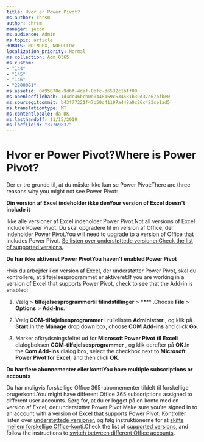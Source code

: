 ```yaml
---
title: Hvor er Power Pivot?
ms.author: chrsm
author: chrsm
manager: jecon
ms.audience: Admin
ms.topic: article
ROBOTS: NOINDEX, NOFOLLOW
localization_priority: Normal
ms.collection: Adm_O365
ms.custom:
- "144"
- "145"
- "146"
- "2200001"
ms.assetid: 0d95078e-9dbf-4def-8bfc-d6532c1bff00
ms.openlocfilehash: 1d4dc46bcb0d0448169c534581b39d37e67bfbe0
ms.sourcegitcommit: b43f77221f47b50c41197a448a9c26c423ce1ad5
ms.translationtype: MT
ms.contentlocale: da-DK
ms.lasthandoff: 11/15/2019
ms.locfileid: "37769837"
---
```

# <a name="where-is-power-pivot"></a><span data-ttu-id="53bbf-102">Hvor er Power Pivot?</span><span class="sxs-lookup"><span data-stu-id="53bbf-102">Where is Power Pivot?</span></span>

<span data-ttu-id="53bbf-103">Der er tre grunde til, at du måske ikke kan se Power Pivot:</span><span class="sxs-lookup"><span data-stu-id="53bbf-103">There are three reasons why you might not see Power Pivot:</span></span>
  
<span data-ttu-id="53bbf-104">**Din version af Excel indeholder ikke den**</span><span class="sxs-lookup"><span data-stu-id="53bbf-104">**Your version of Excel doesn't include it**</span></span>
  
<span data-ttu-id="53bbf-105">Ikke alle versioner af Excel indeholder Power Pivot.</span><span class="sxs-lookup"><span data-stu-id="53bbf-105">Not all versions of Excel include Power Pivot.</span></span> <span data-ttu-id="53bbf-106">Du skal opgradere til en version af Office, der indeholder Power Pivot.</span><span class="sxs-lookup"><span data-stu-id="53bbf-106">You will need to upgrade to a version of Office that includes Power Pivot.</span></span> [<span data-ttu-id="53bbf-107">Se listen over understøttede versioner.</span><span class="sxs-lookup"><span data-stu-id="53bbf-107">Check the list of supported versions.</span></span>](https://support.office.com/article/aa64e217-4b6e-410b-8337-20b87e1c2a4b.aspx)
  
<span data-ttu-id="53bbf-108">**Du har ikke aktiveret Power Pivot**</span><span class="sxs-lookup"><span data-stu-id="53bbf-108">**You haven't enabled Power Pivot**</span></span>
  
<span data-ttu-id="53bbf-109">Hvis du arbejder i en version af Excel, der understøtter Power Pivot, skal du kontrollere, at tilføjelsesprogrammet er aktiveret:</span><span class="sxs-lookup"><span data-stu-id="53bbf-109">If you are working in a version of Excel that supports Power Pivot, check to see that the Add-in is enabled:</span></span>
  
1. <span data-ttu-id="53bbf-110">Vælg \> **tilføjelsesprogrammer**til **filindstillinger** \> \*\*\*\* .</span><span class="sxs-lookup"><span data-stu-id="53bbf-110">Choose **File** \> **Options** \> **Add-Ins**.</span></span>

2. <span data-ttu-id="53bbf-111">Vælg **COM-tilføjelsesprogrammer** i rullelisten **Administrer** , og klik på **Start**.</span><span class="sxs-lookup"><span data-stu-id="53bbf-111">In the **Manage** drop down box, choose **COM Add-ins** and click **Go**.</span></span>

3. <span data-ttu-id="53bbf-112">Marker afkrydsningsfeltet ud for **Microsoft Power Pivot til Excel**i dialogboksen **COM-tilføjelsesprogrammer** , og klik derefter på **OK**.</span><span class="sxs-lookup"><span data-stu-id="53bbf-112">In the **Com Add-ins** dialog box, select the checkbox next to **Microsoft Power Pivot for Excel**, and then click **OK**.</span></span>

<span data-ttu-id="53bbf-113">**Du har flere abonnementer eller konti**</span><span class="sxs-lookup"><span data-stu-id="53bbf-113">**You have multiple subscriptions or accounts**</span></span>
  
<span data-ttu-id="53bbf-114">Du har muligvis forskellige Office 365-abonnementer tildelt til forskellige brugerkonti.</span><span class="sxs-lookup"><span data-stu-id="53bbf-114">You might have different Office 365 subscriptions assigned to different user accounts.</span></span> <span data-ttu-id="53bbf-115">Sørg for, at du er logget på en konto med en version af Excel, der understøtter Power Pivot.</span><span class="sxs-lookup"><span data-stu-id="53bbf-115">Make sure you're signed in to an account with a version of Excel that supports Power Pivot.</span></span> <span data-ttu-id="53bbf-116">Kontroller listen over [understøttede versioner](https://support.office.com/article/aa64e217-4b6e-410b-8337-20b87e1c2a4b.aspx), og følg instruktionerne for at [skifte mellem forskellige Office-konti](https://support.office.com/article/b9582171-fd1f-4284-9846-bdd72bb28426.aspx#BKMK_WebSwitchAccounts).</span><span class="sxs-lookup"><span data-stu-id="53bbf-116">Check the list of [supported versions](https://support.office.com/article/aa64e217-4b6e-410b-8337-20b87e1c2a4b.aspx), and follow the instructions to [switch between different Office accounts](https://support.office.com/article/b9582171-fd1f-4284-9846-bdd72bb28426.aspx#BKMK_WebSwitchAccounts).</span></span>
